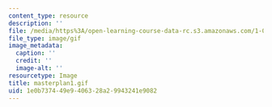 ```yaml
---
content_type: resource
description: ''
file: /media/https%3A/open-learning-course-data-rc.s3.amazonaws.com/1-012-introduction-to-civil-engineering-design-spring-2002/1e0b737449e9406328a29943241e9082_masterplan1.gif
file_type: image/gif
image_metadata:
  caption: ''
  credit: ''
  image-alt: ''
resourcetype: Image
title: masterplan1.gif
uid: 1e0b7374-49e9-4063-28a2-9943241e9082
---
```

